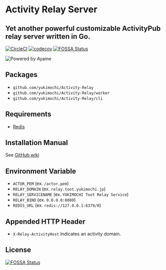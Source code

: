 # Activity Relay Server

## Yet another powerful customizable ActivityPub relay server written in Go.

[![CircleCI](https://circleci.com/gh/yukimochi/Activity-Relay.svg?style=svg)](https://circleci.com/gh/yukimochi/Activity-Relay)
[![codecov](https://codecov.io/gh/yukimochi/Activity-Relay/branch/master/graph/badge.svg)](https://codecov.io/gh/yukimochi/Activity-Relay)
[![FOSSA Status](https://app.fossa.io/api/projects/git%2Bgithub.com%2Fyukimochi%2FActivity-Relay.svg?type=shield)](https://app.fossa.io/projects/git%2Bgithub.com%2Fyukimochi%2FActivity-Relay?ref=badge_shield)

![Powered by Ayame](docs/ayame.png)

## Packages

 - `github.com/yukimochi/Activity-Relay`
 - `github.com/yukimochi/Activity-Relay/worker`
 - `github.com/yukimochi/Activity-Relay/cli`

## Requirements

 - [Redis](https://github.com/antirez/redis)

## Installation Manual

See [GitHub wiki](https://github.com/yukimochi/Activity-Relay/wiki)

## Environment Variable

 - `ACTOR_PEM` (ex. `/actor.pem`)
 - `RELAY_DOMAIN` (ex. `relay.toot.yukimochi.jp`)
 - `RELAY_SERVICENAME` (ex. `YUKIMOCHI Toot Relay Service`)
 - `RELAY_BIND` (ex. `0.0.0.0:8080`)
 - `REDIS_URL` (ex. `redis://127.0.0.1:6379/0`)

## Appended HTTP Header

 - `X-Relay-ActivityHost` Indicates an activity domain.

## License
[![FOSSA Status](https://app.fossa.io/api/projects/git%2Bgithub.com%2Fyukimochi%2FActivity-Relay.svg?type=large)](https://app.fossa.io/projects/git%2Bgithub.com%2Fyukimochi%2FActivity-Relay?ref=badge_large)